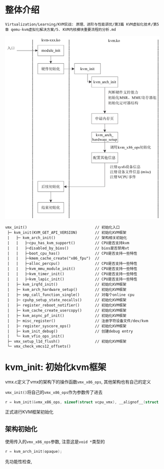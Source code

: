 

# 整体介绍

`Virtualization/Learning/KVM实战: 原理、进阶与性能调优/第3篇 KVM虚拟化技术/第5章 qemu-kvm虚拟化解决方案/5. KVM内核模块重要流程的分析.md`

![2019-12-11-11-04-37.png](./images/2019-12-11-11-04-37.png)

```
vmx_init()                               // 初始化入口
 ├─ kvm_init(KVM_GET_API_VERSION)        // 初始化KVM框架
 |   ├─ kvm_arch_init()                  // 架构相关初始化
 |   |   ├─cpu_has_kvm_support()         // CPU是否支持kvm 
 |   |   ├─disabled_by_bios()            // bios是否禁用vt
 |   |   ├─boot_cpu_has()                // CPU是否支持一些特性
 |   |   ├─kmem_cache_create("x86_fpu")  // 
 |   |   ├─alloc_percpu()                // CPU是否支持一些特性
 |   |   ├─kvm_mmu_module_init()         // CPU是否支持一些特性
 |   |   ├─kvm_timer_init()              // CPU是否支持一些特性
 |   |   ├─kvm_lapic_init()              // CPU是否支持一些特性
 |   ├─ kvm_irqfd_init()                 // 初始化KVM框架
 |   ├─ kvm_arch_hardware_setup()        // 初始化KVM框架
 |   ├─ smp_call_function_single()       // 对每个online cpu
 |   ├─ cpuhp_setup_state_nocalls()      // 初始化KVM框架
 |   ├─ register_reboot_notifier()       // 初始化KVM框架
 |   ├─ kvm_cache_create_usercopy()      // 初始化KVM框架
 |   ├─ kvm_async_pf_init()              // 初始化KVM框架
 |   ├─ misc_register()                  // 注册字符设备文件/dev/kvm 
 |   ├─ register_syscore_ops()           // 初始化KVM框架
 |   ├─ kvm_init_debug()                 // 创建debug entry
 |   └─ kvm_vfio_ops_init()
 ├─ vmx_setup_l1d_flush()                // 初始化KVM框架
 └─ vmx_check_vmcs12_offsets()
```

# kvm_init: 初始化kvm框架

vmx.c定义了vmx的架构下的操作函数`vmx_x86_ops`, 其他架构也有自己的定义

`vmx_init()`将自己的`vmx_x86_ops`作为参数传了进去

```cpp
r = kvm_init(&vmx_x86_ops, sizeof(struct vcpu_vmx), __alignof__(struct vcpu_vmx), THIS_MODULE);
```

正式进行KVM框架初始化

## 架构初始化

使用传入的`vmx_x86_ops`参数, 注意这是`void *`类型的

```cpp
r = kvm_arch_init(opaque);
```

先功能性检查, 

### 
